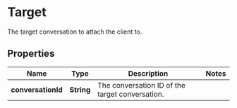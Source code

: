 

# Target

The target conversation to attach the client to.
## Properties

Name | Type | Description | Notes
------------ | ------------- | ------------- | -------------
**conversationId** | **String** | The conversation ID of the target conversation. | 



